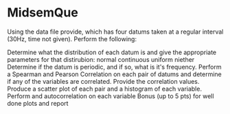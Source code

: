 # MidsemQue

Using the data file provide, which has four datums taken at a regular interval (30Hz, time not given).  Perform the following:

Determine what the distribution of each datum is and give the appropriate parameters for that distirubion:
normal
continuous uniform
niether
Determine if the datum is periodic, and if so, what is it's frequency.
Perform a Spearman and Pearson Correlation on each pair of datums and determine if any of the variables are correlated.  Provide the correlation values.
Produce a scatter plot of each pair and a histogram of each variable.
Perform and autocorrelation on each variable
Bonus (up to 5 pts) for well done plots and report
